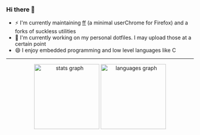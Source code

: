 ### Hi there 👋

- ⚡ I'm currently maintaining [ff](https://github.com/8bitmcu/ff) (a minimal userChrome for Firefox) and a forks of suckless utilities
- 🔭 I'm currently working on my personal dotfiles. I may upload those at a certain point
- 😄 I enjoy embedded programming and low level languages like C

***

<div align="center">
  <img src="https://github-readme-stats.vercel.app/api?username=8bitmcu&hide_title=false&hide_rank=false&show_icons=true&include_all_commits=true&count_private=true&disable_animations=false&theme=dracula&locale=en&hide_border=false" height="175" alt="stats graph"  />
  <img src="https://github-readme-stats.vercel.app/api/top-langs?username=8bitmcu&locale=en&hide_title=false&layout=compact&card_width=320&langs_count=5&theme=dracula&hide_border=false" height="175" alt="languages graph"  />
</div>


<!--
**8bitmcu/8bitmcu** is a ✨ _special_ ✨ repository because its `README.md` (this file) appears on your GitHub profile.

Here are some ideas to get you started:

- 🔭 I’m currently working on ...
- 🌱 I’m currently learning ...
- 👯 I’m looking to collaborate on ...
- 🤔 I’m looking for help with ...
- 💬 Ask me about ...
- 📫 How to reach me: ...
- 😄 Pronouns: ...
- ⚡ Fun fact: ...
-->
